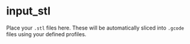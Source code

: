 # input_stl

Place your `.stl` files here. These will be automatically sliced into `.gcode` files using your defined profiles.
